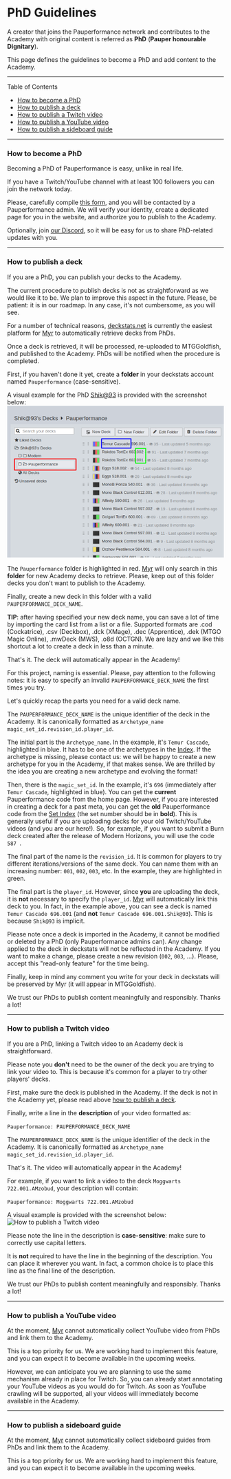 # PhD Guidelines

A creator that joins the Pauperformance network and contributes to the Academy with original content is referred as **PhD** (**Pauper honourable Dignitary**).

This page defines the guidelines to become a PhD and add content to the Academy.

---
Table of Contents

* [How to become a PhD](#how-to-become-a-phd)
* [How to publish a deck](#how-to-publish-a-deck)
* [How to publish a Twitch video](#how-to-publish-a-twitch-video)
* [How to publish a YouTube video](#how-to-publish-a-youtube-video)
* [How to publish a sideboard guide](#how-to-publish-a-sideboard-guide)

---
### How to become a PhD

Becoming a PhD of Pauperformance is easy, unlike in real life.

If you have a Twitch/YouTube channel with at least 100 followers you can join the network today.

Please, carefully compile [this form](https://docs.google.com/forms/d/e/1FAIpQLSckssNTDcknlPyi06OojWfzcbK2Ja7WNRSxegwIz1OiTIxPuA/viewform), and you will be contacted by a Pauperformance admin.
We will verify your identity, create a dedicated page for you in the website, and authorize you to publish to the Academy.

Optionally, join [our Discord](https://discord.gg/fYQbpjjkQ3), so it will be easy for us to share PhD-related updates with you.

---
### How to publish a deck

If you are a PhD, you can publish your decks to the Academy.

The current procedure to publish decks is not as straightforward as we would like it to be.
We plan to improve this aspect in the future.
Please, be patient: it is in our roadmap.
In any case, it's not cumbersome, as you will see.

For a number of technical reasons, [deckstats.net](https://deckstats.net/) is currently the easiest platform for [Myr](https://pauperformance.com/pages/faq.html#who-is-myr) to automatically retrieve decks from PhDs.

Once a deck is retrieved, it will be processed, re-uploaded to MTGGoldfish, and published to the Academy.
PhDs will be notified when the procedure is completed.

First, if you haven't done it yet, create a **folder** in your deckstats account named `Pauperformance` (case-sensitive).

A visual example for the PhD [Shik@93](https://deckstats.net/decks/78813/f88838/) is provided with the screenshot below:
![How to publish a deck](../resources/images/how_to_publish_a_deck.png)

The `Pauperformance` folder is highlighted in red.
[Myr](https://pauperformance.com/pages/faq.html#who-is-myr) will only search in this **folder** for new Academy decks to retrieve.
Please, keep out of this folder decks you don't want to publish to the Academy.

Finally, create a new deck in this folder with a valid `PAUPERFORMANCE_DECK_NAME`.

**TIP**: after having specified your new deck name, you can save a lot of time by importing the card list from a list or a file.
Supported formats are .cod (Cockatrice), .csv (Deckbox), .dck (XMage), .dec (Apprentice), .dek (MTGO Magic Online), .mwDeck (MWS), .o8d (OCTGN).
We are lazy and we like this shortcut a lot to create a deck in less than a minute.

That's it.
The deck will automatically appear in the Academy!

For this project, naming is essential.
Please, pay attention to the following notes: it is easy to specify an invalid `PAUPERFORMANCE_DECK_NAME` the first times you try.

Let's quickly recap the parts you need for a valid deck name.

The `PAUPERFORMANCE_DECK_NAME` is the unique identifier of the deck in the Academy.
It is canonically formatted as `Archetype_name magic_set_id.revision_id.player_id`.

The initial part is the `Archetype_name`.
In the example, it's `Temur Cascade`, highlighted in blue.
It has to be one of the archetypes in the [Index](./archetypes_index.md).
If the archetype is missing, please contact us: we will be happy to create a new archetype for you in the Academy, if that makes sense.
We are thrilled by the idea you are creating a new archetype and evolving the format!

Then, there is the `magic_set_id`.
In the example, it's `696` (immediately after `Temur Cascade`, highlighted in blue).
You can get the **current** Pauperformance code from the home page.
However, if you are interested in creating a deck for a past meta, you can get the **old** Pauperformance code from the [Set Index](./set_index.md) (the set number should be in **bold**).
This is generally useful if you are uploading decks for your old Twitch/YouTube videos (and you are our hero!).
So, for example, if you want to submit a Burn deck created after the release of Modern Horizons, you will use the code `587	`.

The final part of the name is the `revision_id`.
It is common for players to try different iterations/versions of the same deck.
You can name them with an increasing number: `001`, `002`, `003`, etc.
In the example, they are highlighted in green.

The final part is the `player_id`.
However, since **you** are uploading the deck, it is **not** necessary to specify the `player_id`.
[Myr](https://pauperformance.com/pages/faq.html#who-is-myr) will automatically link this deck to you.
In fact, in the example above, you can see a deck is named `Temur Cascade 696.001` (and **not** `Temur Cascade 696.001.Shik@93`).
This is because `Shik@93` is implicit.

Please note once a deck is imported in the Academy, it cannot be modified or deleted by a PhD (only Pauperformance admins can).
Any change applied to the deck in deckstats will not be reflected in the Academy.
If you want to make a change, please create a new revision (`002`, `003`, ...).
Please, accept this "read-only feature" for the time being.

Finally, keep in mind any comment you write for your deck in deckstats will be preserved by Myr (it will appear in MTGGoldfish).

We trust our PhDs to publish content meaningfully and responsibly.
Thanks a lot!

---
### How to publish a Twitch video

If you are a PhD, linking a Twitch video to an Academy deck is straightforward.

Please note you **don't** need to be the owner of the deck you are trying to link your video to.
This is because it's common for a player to try other players' decks.

First, make sure the deck is published in the Academy.
If the deck is not in the Academy yet, please read above [how to publish a deck](#how-to-publish-a-deck).

Finally, write a line in the **description** of your video formatted as:

```Pauperformance: PAUPERFORMANCE_DECK_NAME```

The `PAUPERFORMANCE_DECK_NAME` is the unique identifier of the deck in the Academy.
It is canonically formatted as `Archetype_name magic_set_id.revision_id.player_id`.

That's it.
The video will automatically appear in the Academy!

For example, if you want to link a video to the deck `Moggwarts 722.001.AMzobud`, your description will contain:

```Pauperformance: Moggwarts 722.001.AMzobud```

A visual example is provided with the screenshot below:
![How to publish a Twitch video](../resources/images/how_to_publish_a_twitch_video.png)

Please note the line in the description is **case-sensitive**: make sure to correctly use capital letters.

It is **not** required to have the line in the beginning of the description.
You can place it wherever you want.
In fact, a common choice is to place this line as the final line of the description.

We trust our PhDs to publish content meaningfully and responsibly.
Thanks a lot!

---
### How to publish a YouTube video

At the moment, [Myr](https://pauperformance.com/pages/faq.html#who-is-myr) cannot automatically collect YouTube video from PhDs and link them to the Academy.

This is a top priority for us. We are working hard to implement this feature, and you can expect it to become available in the upcoming weeks.

However, we can anticipate you we are planning to use the same mechanism already in place for Twitch.
So, you can already start annotating your YouTube videos as you would do for Twitch.
As soon as YouTube crawling will be supported, all your videos will immediately become available in the Academy.

---
### How to publish a sideboard guide

At the moment, [Myr](https://pauperformance.com/pages/faq.html#who-is-myr) cannot automatically collect sideboard guides from PhDs and link them to the Academy.

This is a top priority for us. We are working hard to implement this feature, and you can expect it to become available in the upcoming weeks.
